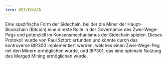 ```yaml
---
term: DRIVECHAIN
---
```


Eine spezifische Form der Sidechain, bei der die Miner der Haupt-Blockchain (Bitcoin) eine direkte Rolle in der Governance des Zwei-Wege-Pegs und potenziell im Konsensmechanismus der Sidechain spielen. Dieses Protokoll wurde von Paul Sztorc erfunden und könnte durch das kontroverse BIP300 implementiert werden, welches einen Zwei-Wege-Peg mit den Minern ermöglichen würde, und BIP301, das eine optimale Nutzung des Merged Mining ermöglichen würde.